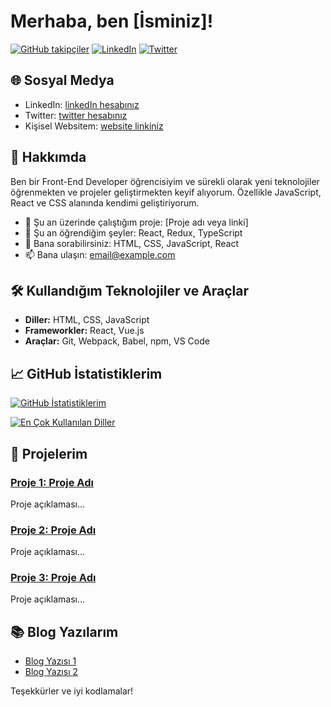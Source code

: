# Merhaba, ben [İsminiz]!

[![GitHub takipçiler](https://img.shields.io/github/followers/kullanıcıadınız?label=Takipçiler&style=social)](https://github.com/kullanıcıadınız)
[![LinkedIn](https://img.shields.io/badge/LinkedIn-blue?logo=linkedin&style=social)](https://www.linkedin.com/in/kullanıcıadınız/)
[![Twitter](https://img.shields.io/twitter/follow/kullanıcıadınız?label=Takip%20Et&style=social)](https://twitter.com/kullanıcıadınız)

## 🌐 Sosyal Medya

- LinkedIn: [linkedIn hesabınız](https://www.linkedin.com/in/kullanıcıadınız/)
- Twitter: [twitter hesabınız](https://twitter.com/kullanıcıadınız)
- Kişisel Websitem: [website linkiniz](https://www.websiteadresiniz.com)

## 🚀 Hakkımda

Ben bir Front-End Developer öğrencisiyim ve sürekli olarak yeni teknolojiler öğrenmekten ve projeler geliştirmekten keyif alıyorum. Özellikle JavaScript, React ve CSS alanında kendimi geliştiriyorum.

- 🔭 Şu an üzerinde çalıştığım proje: [Proje adı veya linki]
- 🌱 Şu an öğrendiğim şeyler: React, Redux, TypeScript
- 💬 Bana sorabilirsiniz: HTML, CSS, JavaScript, React
- 📫 Bana ulaşın: [email@example.com](mailto:email@example.com)

## 🛠️ Kullandığım Teknolojiler ve Araçlar

- **Diller:** HTML, CSS, JavaScript
- **Frameworkler:** React, Vue.js
- **Araçlar:** Git, Webpack, Babel, npm, VS Code

## 📈 GitHub İstatistiklerim

[![GitHub İstatistiklerim](https://github-readme-stats.vercel.app/api?username=kisellhesap&show_icons=true&theme=radical)](https://github.com/kisisellhesap)

[![En Çok Kullanılan Diller](https://github-readme-stats.vercel.app/api/top-langs/?username=kisisellhesap&layout=compact&theme=radical)](https://github.com/kisisellhesap)

## 💼 Projelerim

### [Proje 1: Proje Adı](https://github.com/kisisellhesap/proje-1)
Proje açıklaması...

### [Proje 2: Proje Adı](https://github.com/kisisellhesap/proje-2)
Proje açıklaması...

### [Proje 3: Proje Adı](https://github.com/kisisellhesap/proje-3)
Proje açıklaması...

## 📚 Blog Yazılarım

- [Blog Yazısı 1](https://medium.com/@kullanıcıadınız/blog-yazısı-1)
- [Blog Yazısı 2](https://medium.com/@kullanıcıadınız/blog-yazısı-2)

Teşekkürler ve iyi kodlamalar!
